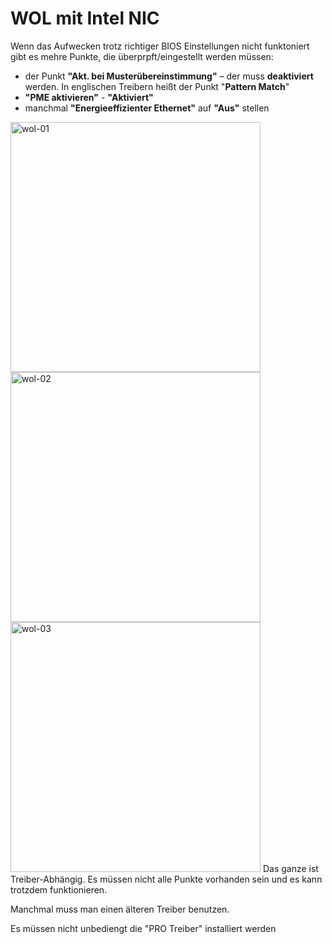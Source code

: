 # WOL mit Intel NIC
Wenn das Aufwecken trotz richtiger BIOS Einstellungen nicht funktoniert gibt es mehre Punkte, die überprpft/eingestellt werden müssen:
+ der Punkt **"Akt. bei Musterübereinstimmung"** – der muss **deaktiviert** werden. In englischen Treibern heißt der Punkt "**Pattern Match**"
+ **"PME aktivieren"** - **"Aktiviert"**
+ manchmal **"Energieeffizienter Ethernet"** auf **"Aus"** stellen 
<img width="400" alt="wol-01" src="https://user-images.githubusercontent.com/35377000/116542292-cc674400-a8ec-11eb-8d9f-81464400c343.png">
<img width="400" alt="wol-02" src="https://user-images.githubusercontent.com/35377000/116542755-4f889a00-a8ed-11eb-8757-447ed3dc9ac6.png">
<img width="400" alt="wol-03" src="https://user-images.githubusercontent.com/35377000/116552450-53221e00-a8f9-11eb-88f3-38fb5e26bf9d.png">
Das ganze ist Treiber-Abhängig. Es müssen nicht alle Punkte vorhanden sein und es kann trotzdem funktionieren.

Manchmal muss man einen älteren Treiber benutzen.

Es müssen nicht unbediengt die "PRO Treiber" installiert werden
